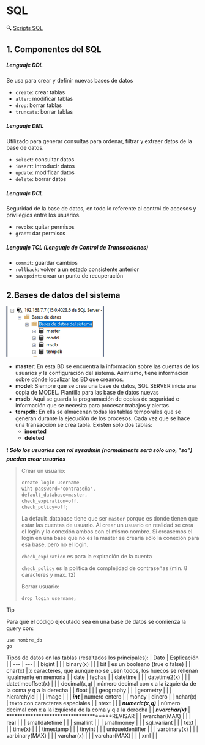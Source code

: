 # SQL

:mag: [Scripts SQL](https://github.com/13sauca13/PRG/tree/master/MF6.2%20SQL/Codigo)

## 1. Componentes del SQL
##### Lenguaje DDL
Se usa para crear y definir nuevas bases de  datos
+ ```create```: crear tablas
+ ```alter```: modificar tablas
+ ```drop```: borrar tablas
+ ```truncate```: borrar tablas

##### Lenguaje DML
Utilizado para generar consultas para ordenar, filtrar y extraer datos de la base de datos.
+ ```select```: consultar datos
+ ```insert```: introducir datos
+ ```update```: modificar datos
+ ```delete```: borrar datos

##### Lenguaje DCL
Seguridad de la base de datos, en todo lo referente al control de accesos y privilegios entre los usuarios.
+ ```revoke```: quitar permisos
+ ```grant```: dar permisos

##### Lenguaje TCL (Lenguaje de Control de Transacciones)
+ ```commit```: guardar cambios
+ ```rollback```: volver a un estado consistente anterior
+ ```savepoint```: crear un punto de recuperación


## 2.Bases de datos del sistema
![Bases de datos del sistema](https://github.com/13sauca13/PRG/blob/master/Recursos/Bases%20de%20datos%20del%20sistema.PNG)

+ **master**: En esta BD se encuentra la información sobre las cuentas de los usuarios y la configuración del sistema. Asimismo, tiene información sobre dónde localizar las BD que creamos.
+ **model**: Siempre que se crea una base de datos, SQL SERVER inicia una copia de MODEL. Plantilla para las base de datos nuevas
+ **msdb**: Aqui se guarda la programación de copias de seguridad e información que se necesita para procesar trabajos y alertas.
+ **tempdb**: En ella se almacenan todas las tablas temporales que se generan durante la ejecución de los procesos. Cada vez que se hace una transacción se crea tabla. Existen sólo dos tablas:
  + **inserted**
  + **deleted**

:exclamation: ***Sólo los usuarios con rol sysadmin (normalmente será sólo uno, "sa") pueden crear usuarios***

>Crear un usuario:
>```
>create login username
>wiht password='contraseña',
>default_database=master,
>check_expiration=off,
>check_policy=off;
>```
>La default_database tiene que ser ```master``` porque es donde tienen que estar las cuentas de usuario. Al crear un usuario en realidad se crea el login y la conexión ambos con el mismo nombre. Si creasemos el login en una base que no es la master se crearía sólo la conexión para esa base, pero no el login.
>
>```check_expiration``` es para la expiración de la cuenta
>
>```check_policy``` es la política de complejidad de contraseñas (min. 8 caracteres y max. 12)
>
>Borrar usuario:
>```
>drop login username;
>```

>[!TIP]
>Para que el código ejecutado sea en una base de datos se comienza la query con:
>```
>use nombre_db
>go
>```

Tipos de datos en las tablas (resaltados los principales):
| Dato | Esplicación |
| --- | --- |
| bigint | |
| binary(x) | |
| bit | es un booleano (true o false) |
| char(x) | x caracteres, que aunque no se usen todos, los huecos se rellenan igualmente en memoria |
| date | fechas |
| datetime | |
| datetime2(x) | |
| datetimeoffset(x) | |
| decimal(x,q) | número decimal con x a la izquierda de la coma y q a la derecha |
| float | |
| geography | |
| geometry | |
| hierarchyid | |
| image | |
| ***int*** | numero entero |
| money | dinero |
| nchar(x) | texto con caracteres especiales |
| ntext | |
| ***numeric(x,q)*** | número decimal con x a la izquierda de la coma y q a la derecha |
| ***nvarchar(x)*** | **************************************REVISAR |
| nvarchar(MAX) | |
| real | |
| smalldatetime | |
| smallint | |
| smallmoney | |
| sql_variant | |
| text | |
| time(x) | |
| timestamp | |
| tinyint | |
| uniqueidentifier | |
| varbinary(x) | |
| varbinary(MAX) | |
| varchar(x) | |
| varchar(MAX) | |
| xml | |
